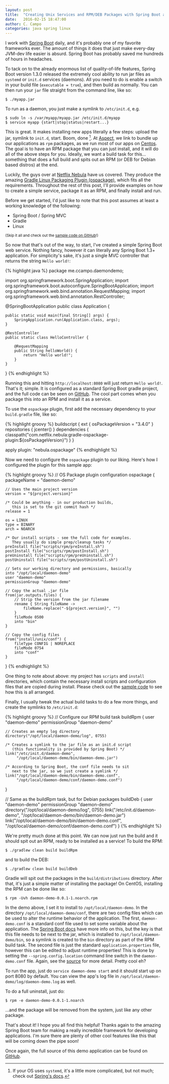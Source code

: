 ```yaml
---
layout: post
title:  "Creating Unix Services and RPM/DEB Packages with Spring Boot and Gradle"
date:   2016-02-15 18:47:00
author: C. Campo
categories: java spring linux
---
```


I work with [Spring Boot][boothome] daily, and it's probably one of my favorite frameworks ever. The amount of things
it does that just make every-day JVM-dev life easier is absurd. Spring Boot has probably saved me hundreds of hours
in headaches.

To tack on to the already enormous list of quality-of-life features, Spring Boot version 1.3.0 released the extremely
cool ability to run jar files as `systemd` or `init.d` services (daemons). All you need to do is enable a switch in your
build file (`executable = true`), and then build as normally. You can then run your `jar` file straight from the
command line, like so:

    $ ./myapp.jar

To run as a daemon, you just make a symlink to `/etc/init.d`, e.g.

    $ sudo ln -s /var/myapp/myapp.jar /etc/init.d/myapp
    $ service myapp {start|stop|status|restart...}

This is great. It makes installing new apps literally a few steps: upload the jar, symlink to `init.d`, start. Boom,
done [^1]. At [Aspect][aspect], we link to bundle up our applications as `rpm` packages, as we run most of our apps
on [Centos][centos]. The goal is to have an RPM package that you can just install, and it will do all of the above
steps for you. Ideally, we want a build task for this... something that does a full build and spits out an RPM (or
DEB for Debian based distros) at the end.

Luckily, the guys over at [Netflix Nebula][nebula] have us covered. They produce the amazing [Gradle Linux Packaging
Plugin (ospackage)][ospackage], which fits all the requirements. Throughout the rest of this post, I'll provide
examples on how to create a simple service, package it as an RPM, and finally install and run.

Before we get started, I'd just like to note that this post assumes at least a working knowledge of the following:

* Spring Boot / Spring MVC
* Gradle
* Linux

<sup>(Skip it all and check out the [sample code on GitHub][democode]!)</sup>

So now that that's out of the way, to start, I've created a simple Spring Boot web service. Nothing fancy, however it
can literally any Spring Boot 1.3+ application. For simplicity's sake, it's just a single MVC controller that returns
the string `Hello world!`:

{% highlight java %}
package me.ccampo.daemondemo;

import org.springframework.boot.SpringApplication;
import org.springframework.boot.autoconfigure.SpringBootApplication;
import org.springframework.web.bind.annotation.RequestMapping;
import org.springframework.web.bind.annotation.RestController;

@SpringBootApplication
public class Application {

    public static void main(final String[] args) {
        SpringApplication.run(Application.class, args);
    }

    @RestController
    public static class HelloController {

        @RequestMapping
        public String helloWorld() {
            return "Hello world!";
        }
    }
}
{% endhighlight %}

Running this and hitting `http://localhost:8080` will just return `Hello world!`. That's it; simple. It is
configured as a standard Spring Boot gradle project, and the full code can be seen on [GitHub][democode]. The cool
part comes when you package this into an RPM and install it as a service.

To use the `ospackage` plugin, first add the necessary dependency to your `build.gradle` file, like so:

{% highlight groovy %}
buildscript {
    ext {
        osPackageVersion = "3.4.0"
    }
    repositories {
        jcenter()
    }
    dependencies {
        classpath("com.netflix.nebula:gradle-ospackage-plugin:${osPackageVersion}")
    }
}

apply plugin: "nebula.ospackage"
{% endhighlight %}

Now we need to configure the `ospackage` plugin to our liking. Here's how I configured the plugin for this sample app:

{% highlight groovy %}
// OS Package plugin configuration
ospackage {
    packageName = "daemon-demo"

    // Uses the main project version
    version = "${project.version}"

    /* Could be anything - in our production builds,
       this is set to the git commit hash */
    release = 1

    os = LINUX
    type = BINARY
    arch = NOARCH

    /* Our install scripts - see the full code for examples.
       They usually do simple prep/cleanup tasks */
    preInstall file("scripts/rpm/preInstall.sh")
    postInstall file("scripts/rpm/postInstall.sh")
    preUninstall file("scripts/rpm/preUninstall.sh")
    postUninstall file("scripts/rpm/postUninstall.sh")

    // Sets our working directory and permissions, basically
    into "/opt/local/daemon-demo"
    user "daemon-demo"
    permissionGroup "daemon-demo"

    // Copy the actual .jar file
    from(jar.outputs.files) {
        // Strip the version from the jar filename
        rename { String fileName ->
            fileName.replace("-${project.version}", "")
        }
        fileMode 0500
        into "bin"
    }

    // Copy the config files
    from("install/unix/conf") {
        fileType CONFIG | NOREPLACE
        fileMode 0754
        into "conf"
    }
}
{% endhighlight %}

One thing to note about above: my project has `scripts` and `install` directories, which contain the necessary
install scripts and configuration files that are copied during install. Please check out the [sample code][democode]
to see how this is all arranged.

Finally, I usually tweak the actual build tasks to do a few more things, and create the symlinks to `/etc/init.d`:

{% highlight groovy %}
// Configure our RPM build task
buildRpm {
    user "daemon-demo"
    permissionGroup "daemon-demo"

    // Creates an empty log directory
    directory("/opt/local/daemon-demo/log", 0755)

    /* Creates a symlink to the jar file as an init.d script
       (this functionality is provided by Spring Boot) */
    link("/etc/init.d/daemon-demo",
         "/opt/local/daemon-demo/bin/daemon-demo.jar")

    /* According to Spring Boot, the conf file needs to sit
       next to the jar, so we just create a symlink */
    link("/opt/local/daemon-demo/bin/daemon-demo.conf",
         "/opt/local/daemon-demo/conf/daemon-demo.conf")
}

// Same as the buildRpm task, but for Debian packages
buildDeb {
    user "daemon-demo"
    permissionGroup "daemon-demo"
    directory("/opt/local/daemon-demo/log", 0755)
    link("/etc/init.d/daemon-demo",
         "/opt/local/daemon-demo/bin/daemon-demo.jar")
    link("/opt/local/daemon-demo/bin/daemon-demo.conf",
         "/opt/local/daemon-demo/conf/daemon-demo.conf")
}
{% endhighlight %}

We're pretty much done at this point. We can now just run the build and it should spit out an RPM, ready to be
installed as a service! To build the RPM:

    $ ./gradlew clean build buildRpm

and to build the DEB:

    $ ./gradlew clean build buildDeb

Gradle will spit out the packages in the `build/distributions` directory. After that, it's just a simple matter of
installing the package! On CentOS, installing the RPM can be done like so:

    $ rpm -Uvh daemon-demo-0.0.1-1.noarch.rpm

In the demo above, I set it to install to `/opt/local/daemon-demo`. In the directory `/opt/local/daemon-demo/conf`,
there are two config files which can be used to alter the runtime behavior of the application. The first,
`daemon-demo.conf` is a standard conf file used to set some variable about the application.
The [Spring Boot docs](confdocs) have more info on this, but the key is that this file needs to be next to the jar,
which is installed to `/opt/local/daemon-demo/bin`, so a symlink is created to the `bin` directory as part of the RPM
build task. The second file is just the standard `application.properties` file, however this can be edited to adjust
runtime properties! This is done by setting the `--spring.config.location` command line switch in the
`daemon-demo.conf` file. Again, see the [source][democode] for more detail. Pretty cool eh?

To run the app, just do `service daemon-demo start` and it should start up on port 8080 by default. You can view the
app's log file in `/opt/local/daemon-demo/log/daemon-demo.log` as well.

To do a full uninstall, just do:

    $ rpm -e daemon-demo-0.0.1-1.noarch

...and the package will be removed from the system, just like any other package.

That's about it! I hope you all find this helpful! Thanks again to the amazing Spring Boot team for making a really
incredible framework for developing applications. I'm sure there are plenty of other cool features like this that will
be coming down the pipe soon!

Once again, the full source of this demo application can be found on [GitHub][democode].

[^1]: If your OS uses `systemd`, it's a little more complicated, but not much; check out [Spring's docs][bootdocs].

[boothome]: http://projects.spring.io/spring-boot/
[bootdocs]: http://docs.spring.io/spring-boot/docs/current/reference/htmlsingle/#deployment-service
[nebula]: http://nebula-plugins.github.io/
[ospackage]: https://github.com/nebula-plugins/gradle-ospackage-plugin
[democode]: https://github.com/ccampo133/boot-daemon-demo
[confdocs]: http://docs.spring.io/spring-boot/docs/current/reference/htmlsingle/#deployment-script-customization-conf-file
[aspect]: http://www.aspect.com/
[centos]: https://www.centos.org/
